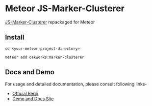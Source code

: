 
# Meteor JS-Marker-Clusterer


[JS-Marker-Clusterer](https://github.com/googlemaps/js-marker-clusterer) repackaged for Meteor

## Install
`cd <your-meteor-project-directory>`

`meteor add oakworks:marker-clusterer`


## Docs and Demo

For usage and detailed documentation, please consult following links-


- [Official Repo](https://github.com/googlemaps/js-marker-clusterer)
- [Demo and Docs Site](https://googlemaps.github.io/js-marker-clusterer/docs/examples.html)
